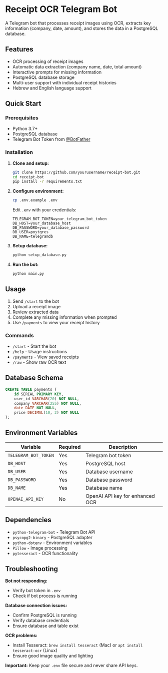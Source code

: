 # Receipt OCR Telegram Bot

A Telegram bot that processes receipt images using OCR, extracts key information (company, date, amount), and stores the data in a PostgreSQL database.

## Features

- OCR processing of receipt images
- Automatic data extraction (company name, date, total amount)
- Interactive prompts for missing information
- PostgreSQL database storage
- Multi-user support with individual receipt histories
- Hebrew and English language support

## Quick Start

### Prerequisites
- Python 3.7+
- PostgreSQL database
- Telegram Bot Token from [@BotFather](https://t.me/botfather)

### Installation

1. **Clone and setup:**
   ```bash
   git clone https://github.com/yourusername/receipt-bot.git
   cd receipt-bot
   pip install -r requirements.txt
   ```

2. **Configure environment:**
   ```bash
   cp .env.example .env
   ```
   
   Edit `.env` with your credentials:
   ```env
   TELEGRAM_BOT_TOKEN=your_telegram_bot_token
   DB_HOST=your_database_host
   DB_PASSWORD=your_database_password
   DB_USER=postgres
   DB_NAME=telegramdb
   ```

3. **Setup database:**
   ```python
   python setup_database.py
   ```

4. **Run the bot:**
   ```bash
   python main.py
   ```

## Usage

1. Send `/start` to the bot
2. Upload a receipt image
3. Review extracted data
4. Complete any missing information when prompted
5. Use `/payments` to view your receipt history

### Commands
- `/start` - Start the bot
- `/help` - Usage instructions
- `/payments` - View saved receipts
- `/raw` - Show raw OCR text

## Database Schema

```sql
CREATE TABLE payments (
    id SERIAL PRIMARY KEY,
    user_id VARCHAR(20) NOT NULL,
    company VARCHAR(255) NOT NULL,
    date DATE NOT NULL,
    price DECIMAL(10, 2) NOT NULL
);
```

## Environment Variables

| Variable | Required | Description |
|----------|----------|-------------|
| `TELEGRAM_BOT_TOKEN` | Yes | Telegram bot token |
| `DB_HOST` | Yes | PostgreSQL host |
| `DB_USER` | Yes | Database username |
| `DB_PASSWORD` | Yes | Database password |
| `DB_NAME` | Yes | Database name |
| `OPENAI_API_KEY` | No | OpenAI API key for enhanced OCR |

## Dependencies

- `python-telegram-bot` - Telegram Bot API
- `psycopg2-binary` - PostgreSQL adapter
- `python-dotenv` - Environment variables
- `Pillow` - Image processing
- `pytesseract` - OCR functionality

## Troubleshooting

**Bot not responding:**
- Verify bot token in `.env`
- Check if bot process is running

**Database connection issues:**
- Confirm PostgreSQL is running
- Verify database credentials
- Ensure database and table exist

**OCR problems:**
- Install Tesseract: `brew install tesseract` (Mac) or `apt install tesseract-ocr` (Linux)
- Ensure good image quality and lighting


**Important:** Keep your `.env` file secure and never share API keys.